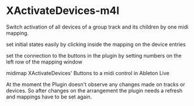 # XActivateDevices-m4l
Switch activation of all devices of a group track and its children by one midi mapping.

set initial states easily by clicking inside the mapping on the device entries

set the connection to the buttons in the plugin by setting numbers on the left row of the mapping window

midimap XActivateDevices' Buttons to a midi control in Ableton Live


At the moment the Plugin doesn't observe any changes made on tracks or devices. So after changes on the arrangement the plugin needs a refresh and mappings have to be set again.





